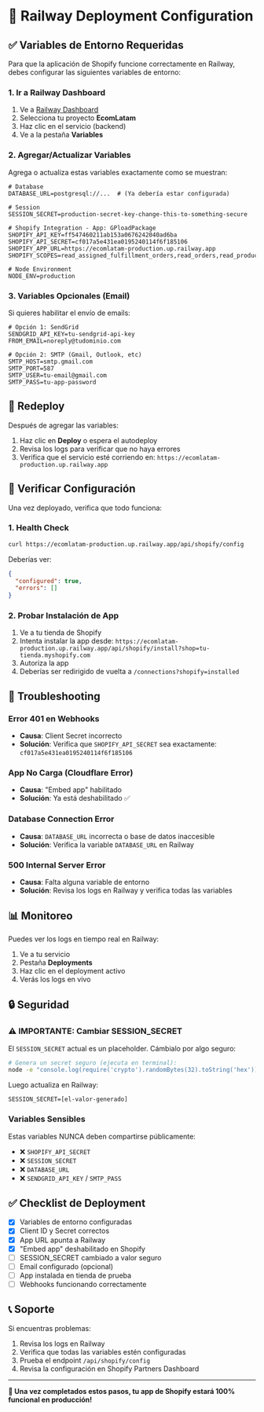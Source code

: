 # 🚂 Railway Deployment Configuration

## ✅ Variables de Entorno Requeridas

Para que la aplicación de Shopify funcione correctamente en Railway, debes configurar las siguientes variables de entorno:

### 1. Ir a Railway Dashboard

1. Ve a [Railway Dashboard](https://railway.app/)
2. Selecciona tu proyecto **EcomLatam**
3. Haz clic en el servicio (backend)
4. Ve a la pestaña **Variables**

### 2. Agregar/Actualizar Variables

Agrega o actualiza estas variables exactamente como se muestran:

```env
# Database
DATABASE_URL=postgresql://...  # (Ya debería estar configurada)

# Session
SESSION_SECRET=production-secret-key-change-this-to-something-secure

# Shopify Integration - App: GPloadPackage
SHOPIFY_API_KEY=ff547460211ab153a0676242040ad6ba
SHOPIFY_API_SECRET=cf017a5e431ea0195240114f6f185106
SHOPIFY_APP_URL=https://ecomlatam-production.up.railway.app
SHOPIFY_SCOPES=read_assigned_fulfillment_orders,read_orders,read_products,write_assigned_fulfillment_orders,write_fulfillments,write_products

# Node Environment
NODE_ENV=production
```

### 3. Variables Opcionales (Email)

Si quieres habilitar el envío de emails:

```env
# Opción 1: SendGrid
SENDGRID_API_KEY=tu-sendgrid-api-key
FROM_EMAIL=noreply@tudominio.com

# Opción 2: SMTP (Gmail, Outlook, etc)
SMTP_HOST=smtp.gmail.com
SMTP_PORT=587
SMTP_USER=tu-email@gmail.com
SMTP_PASS=tu-app-password
```

## 🔄 Redeploy

Después de agregar las variables:

1. Haz clic en **Deploy** o espera el autodeploy
2. Revisa los logs para verificar que no haya errores
3. Verifica que el servicio esté corriendo en: `https://ecomlatam-production.up.railway.app`

## 🧪 Verificar Configuración

Una vez deployado, verifica que todo funciona:

### 1. Health Check
```bash
curl https://ecomlatam-production.up.railway.app/api/shopify/config
```

Deberías ver:
```json
{
  "configured": true,
  "errors": []
}
```

### 2. Probar Instalación de App

1. Ve a tu tienda de Shopify
2. Intenta instalar la app desde: `https://ecomlatam-production.up.railway.app/api/shopify/install?shop=tu-tienda.myshopify.com`
3. Autoriza la app
4. Deberías ser redirigido de vuelta a `/connections?shopify=installed`

## 🔧 Troubleshooting

### Error 401 en Webhooks
- **Causa**: Client Secret incorrecto
- **Solución**: Verifica que `SHOPIFY_API_SECRET` sea exactamente: `cf017a5e431ea0195240114f6f185106`

### App No Carga (Cloudflare Error)
- **Causa**: "Embed app" habilitado
- **Solución**: Ya está deshabilitado ✅

### Database Connection Error
- **Causa**: `DATABASE_URL` incorrecta o base de datos inaccesible
- **Solución**: Verifica la variable `DATABASE_URL` en Railway

### 500 Internal Server Error
- **Causa**: Falta alguna variable de entorno
- **Solución**: Revisa los logs en Railway y verifica todas las variables

## 📊 Monitoreo

Puedes ver los logs en tiempo real en Railway:
1. Ve a tu servicio
2. Pestaña **Deployments**
3. Haz clic en el deployment activo
4. Verás los logs en vivo

## 🔒 Seguridad

### ⚠️ IMPORTANTE: Cambiar SESSION_SECRET

El `SESSION_SECRET` actual es un placeholder. Cámbialo por algo seguro:

```bash
# Genera un secret seguro (ejecuta en terminal):
node -e "console.log(require('crypto').randomBytes(32).toString('hex'))"
```

Luego actualiza en Railway:
```env
SESSION_SECRET=[el-valor-generado]
```

### Variables Sensibles

Estas variables NUNCA deben compartirse públicamente:
- ❌ `SHOPIFY_API_SECRET`
- ❌ `SESSION_SECRET`
- ❌ `DATABASE_URL`
- ❌ `SENDGRID_API_KEY` / `SMTP_PASS`

## ✅ Checklist de Deployment

- [x] Variables de entorno configuradas
- [x] Client ID y Secret correctos
- [x] App URL apunta a Railway
- [x] "Embed app" deshabilitado en Shopify
- [ ] SESSION_SECRET cambiado a valor seguro
- [ ] Email configurado (opcional)
- [ ] App instalada en tienda de prueba
- [ ] Webhooks funcionando correctamente

## 📞 Soporte

Si encuentras problemas:
1. Revisa los logs en Railway
2. Verifica que todas las variables estén configuradas
3. Prueba el endpoint `/api/shopify/config`
4. Revisa la configuración en Shopify Partners Dashboard

---

**🚀 Una vez completados estos pasos, tu app de Shopify estará 100% funcional en producción!**

